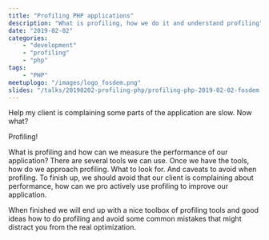 ```yaml
---
title: "Profiling PHP applications"
description: "What is profiling, how we do it and understand profiling"
date: "2019-02-02"
categories:
    - "development"
    - "profiling"
    - "php"
tags:
    - "PHP"
meetuplogo: "/images/logo_fosdem.png"
slides: "/talks/20190202-profiling-php/profiling-php-2019-02-02-fosdem.pdf"
---
```


Help my client is complaining some parts of the application are slow. Now what?

<!--more-->

Profiling!

What is profiling and how can we measure the performance of our application?
There are several tools we can use. Once we have the tools, how do we approach
profiling. What to look for. And caveats to avoid when profiling. To finish up,
we should avoid that our client is complaining about performance, how can we
pro actively use profiling to improve our application.

When finished we will end up with a nice toolbox of profiling tools and good
ideas how to do profiling and avoid some common mistakes that might distract
you from the real optimization.
